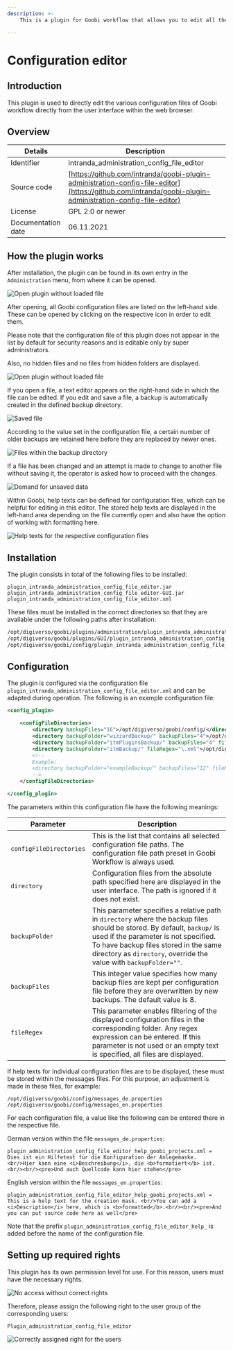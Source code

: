 ```yaml
---
description: >-
    This is a plugin for Goobi workflow that allows you to edit all the important configuration files of Goobi workflow.

---
```


Configuration editor
===========================================================================


Introduction
---------------------------------------------------------------------------
This plugin is used to directly edit the various configuration files of Goobi workflow directly from the user interface within the web browser.


Overview
---------------------------------------------------------------------------

Details             |  Description
------------------- | -----------------------------------------------------
Identifier          | intranda_administration_config_file_editor
Source code         | [https://github.com/intranda/goobi-plugin-administration-config-file-editor](https://github.com/intranda/goobi-plugin-administration-config-file-editor)
License             | GPL 2.0 or newer
Documentation date  | 06.11.2021


How the plugin works
---------------------------------------------------------------------------

After installation, the plugin can be found in its own entry in the `Administration` menu, from where it can be opened.

![Open plugin without loaded file](../.gitbook/assets/intranda_administration_config_file_editor3_en.png)

After opening, all Goobi configuration files are listed on the left-hand side. These can be opened by clicking on the respective icon in order to edit them.

Please note that the configuration file of this plugin does not appear in the list by default for security reasons and is editable only by super administrators.

Also, no hidden files and no files from hidden folders are displayed.

![Open plugin without loaded file](../.gitbook/assets/intranda_administration_config_file_editor4_en.png)

If you open a file, a text editor appears on the right-hand side in which the file can be edited. If you edit and save a file, a backup is automatically created in the defined backup directory.

![Saved file](../.gitbook/assets/intranda_administration_config_file_editor5_en.png)

According to the value set in the configuration file, a certain number of older backups are retained here before they are replaced by newer ones.

![Files within the backup directory](../.gitbook/assets/intranda_administration_config_file_editor8.png)

If a file has been changed and an attempt is made to change to another file without saving it, the operator is asked how to proceed with the changes.

![Demand for unsaved data](../.gitbook/assets/intranda_administration_config_file_editor6_en.png)

Within Goobi, help texts can be defined for configuration files, which can be helpful for editing in this editor. The stored help texts are displayed in the left-hand area depending on the file currently open and also have the option of working with formatting here.

![Help texts for the respective configuration files](../.gitbook/assets/intranda_administration_config_file_editor7_en.png)


Installation
---------------------------------------------------------------------------
The plugin consists in total of the following files to be installed:

```text
plugin_intranda_administration_config_file_editor.jar
plugin_intranda_administration_config_file_editor-GUI.jar
plugin_intranda_administration_config_file_editor.xml
```

These files must be installed in the correct directories so that they are available under the following paths after installation:

```bash
/opt/digiverso/goobi/plugins/administration/plugin_intranda_administration_config_file_editor.jar
/opt/digiverso/goobi/plugins/GUI/plugin_intranda_administration_config_file_editor-GUI.jar
/opt/digiverso/goobi/config/plugin_intranda_administration_config_file_editor.xml
```


Configuration
---------------------------------------------------------------------------
The plugin is configured via the configuration file `plugin_intranda_administration_config_file_editor.xml` and can be adapted during operation. The following is an example configuration file:

```xml
<config_plugin>

    <configFileDirectories>
        <directory backupFiles="16">/opt/digiverso/goobi/config/</directory>
        <directory backupFolder="wizzardBackup/" backupFiles="4">/opt/digiverso/layoutwizzard/</directory>
        <directory backupFolder="itmPluginsBackup/" backupFiles="4" fileRegex="\.xml">/opt/digiverso/itm/plugins/config/</directory>
        <directory backupFolder="itmBackup/" fileRegex="\.xml">/opt/digiverso/itm/config/</directory>
        <!--
        Example:
        <directory backupFolder="exampleBackup/" backupFiles="12" fileRegex="\.xml">/opt/digiverso/example/config/</directory>
        -->
    </configFileDirectories>

</config_plugin>
```

The parameters within this configuration file have the following meanings:

Parameter           |  Description
------------------- | -----------------------------------------------------
`configFileDirectories`       | This is the list that contains all selected configuration file paths. The configuration file path preset in Goobi Workflow is always used.
`directory`                   | Configuration files from the absolute path specified here are displayed in the user interface. The path is ignored if it does not exist.
`backupFolder`                | This parameter specifies a relative path in `directory` where the backup files should be stored. By default, `backup/` is used if the parameter is not specified. To have backup files stored in the same directory as `directory`, override the value with `backupFolder=""`.
`backupFiles`                 | This integer value specifies how many backup files are kept per configuration file before they are overwritten by new backups. The default value is 8.
`fileRegex`                   | This parameter enables filtering of the displayed configuration files in the corresponding folder. Any regex expression can be entered. If this parameter is not used or an empty text is specified, all files are displayed.

If help texts for individual configuration files are to be displayed, these must be stored within the messages files. For this purpose, an adjustment is made in these files, for example:

```
/opt/digiverso/goobi/config/messages_de.properties
/opt/digiverso/goobi/config/messages_en.properties
```

For each configuration file, a value like the following can be entered there in the respective file.

German version within the file `messages_de.properties`:

```properties
plugin_administration_config_file_editor_help_goobi_projects.xml = Dies ist ein Hilfetext für die Konfiguration der Anlegemaske. <br/>Hier kann eine <i>Beschreibung</i>, die <b>formatiert</b> ist.<br/><br/><pre>Und auch Quellcode kann hier stehen</pre>
```

English version within the file `messages_en.properties`:

```properties
plugin_administration_config_file_editor_help_goobi_projects.xml = This is a help text for the creation mask. <br/>You can add a <i>Description</i> here, which is <b>formatted</b>.<br/><br/><pre>And you can put source code here as well</pre>
```

Note that the prefix `plugin_administration_config_file_editor_help_` is added before the name of the configuration file.


Setting up required rights
---------------------------------------------------------------------------
This plugin has its own permission level for use. For this reason, users must have the necessary rights.

![No access without correct rights](../.gitbook/assets/intranda_administration_config_file_editor1_en.png)

Therefore, please assign the following right to the user group of the corresponding users:

```
Plugin_administration_config_file_editor
```

![Correctly assigned right for the users](../.gitbook/assets/intranda_administration_config_file_editor2_en.png)
